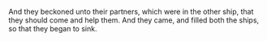 And they beckoned unto their partners, which were in the other ship, that they should come and help them. And they came, and filled both the ships, so that they began to sink.
